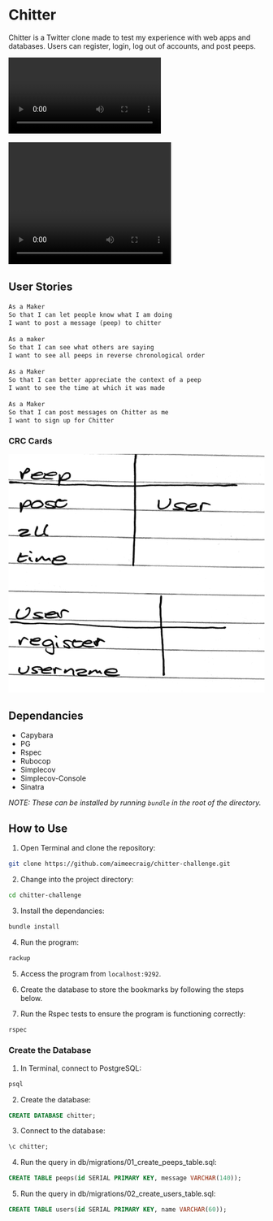 # Chitter #

Chitter is a Twitter clone made to test my experience with web apps and
databases. Users can register, login, log out of accounts, and post peeps.

![demo](https://www.dropbox.com/s/ohoirlznhmhorpm/demo.mov?dl=0)

<video width="320" height="240" controls>
  <source src="demo.mov" type="video/mov">
</video>

## User Stories ##
```
As a Maker
So that I can let people know what I am doing  
I want to post a message (peep) to chitter

As a maker
So that I can see what others are saying  
I want to see all peeps in reverse chronological order

As a Maker
So that I can better appreciate the context of a peep
I want to see the time at which it was made

As a Maker
So that I can post messages on Chitter as me
I want to sign up for Chitter
```

### CRC Cards ###
![crc cards](images/crc_cards.png)

## Dependancies ##
* Capybara
* PG
* Rspec
* Rubocop
* Simplecov
* Simplecov-Console
* Sinatra

*NOTE: These can be installed by running `bundle` in the root of the directory.*

## How to Use ##
1. Open Terminal and clone the repository:
```bash
git clone https://github.com/aimeecraig/chitter-challenge.git
```
2. Change into the project directory:
```bash
cd chitter-challenge
```
3. Install the dependancies:
```bash
bundle install
```
4. Run the program:
```bash
rackup
```
5. Access the program from `localhost:9292`.

6. Create the database to store the bookmarks by following the steps below.

7. Run the Rspec tests to ensure the program is functioning correctly:
```bash
rspec
```

### Create the Database ###
1. In Terminal, connect to PostgreSQL:
```sql
psql
```
2. Create the database:
```sql
CREATE DATABASE chitter;
```
3. Connect to the database:
```sql
\c chitter;
```
4. Run the query in db/migrations/01_create_peeps_table.sql:
```sql
CREATE TABLE peeps(id SERIAL PRIMARY KEY, message VARCHAR(140));
```
5. Run the query in db/migrations/02_create_users_table.sql:
```sql
CREATE TABLE users(id SERIAL PRIMARY KEY, name VARCHAR(60));
```
